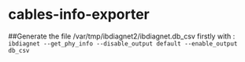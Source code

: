 # cables-info-exporter

##Generate the file /var/tmp/ibdiagnet2/ibdiagnet.db_csv firstly with :
```ibdiagnet --get_phy_info --disable_output default --enable_output db_csv```
